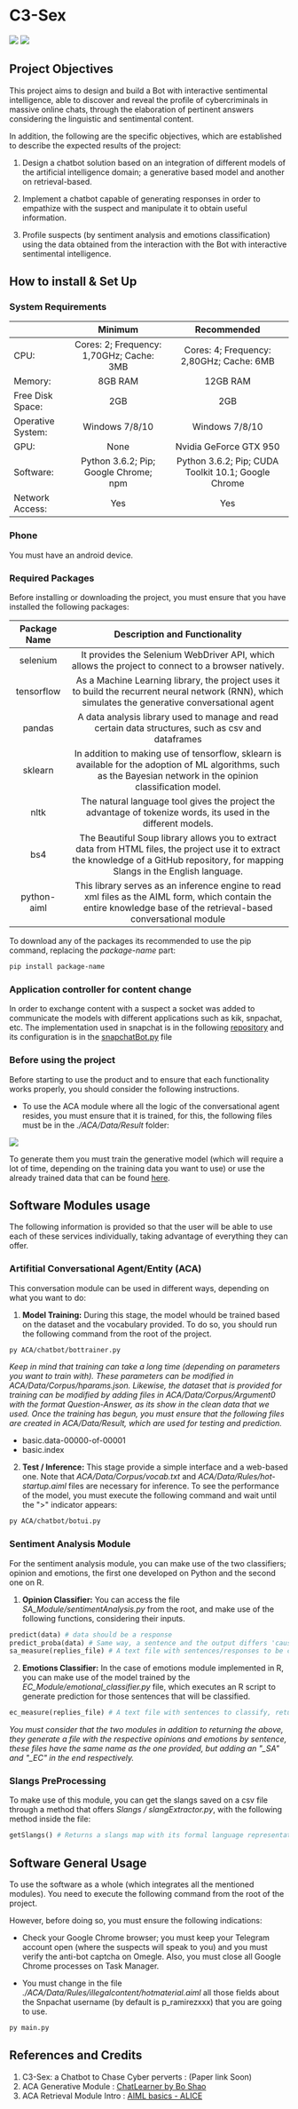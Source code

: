 # C3-Sex

![](https://img.shields.io/badge/python-3.6.2-brightgreen.svg)  ![](https://img.shields.io/badge/tensorflow-1.4.0-yellowgreen.svg?sanitize=true)

## Project Objectives

This project aims to design and build a Bot with interactive sentimental intelligence, able to discover and reveal the profile of cybercriminals in massive online chats, through the elaboration of pertinent answers considering the linguistic and sentimental content.

In addition, the following are the specific objectives, which are established to describe the expected results of the project:

1. Design a chatbot solution based on an integration of different models of the artificial intelligence domain; a generative based model and another on retrieval-based.

2. Implement a chatbot capable of generating responses in order to empathize with the suspect and manipulate it to obtain useful information.

3. Profile suspects (by sentiment analysis and emotions classification) using the data obtained from the interaction with the Bot with interactive sentimental intelligence.

## How to install & Set Up

### System Requirements

|                   |                  Minimum                 |                     Recommended                     |
|-------------------|:----------------------------------------:|:---------------------------------------------------:|
|        CPU:       | Cores: 2; Frequency: 1,70GHz; Cache: 3MB | Cores: 4; Frequency: 2,80GHz; Cache: 6MB            |
|      Memory:      | 8GB RAM                                  | 12GB RAM                                            |
|  Free Disk Space: | 2GB                                      | 2GB                                                 |
| Operative System: | Windows 7/8/10                           | Windows 7/8/10                                      |
|        GPU:       | None                                     | Nvidia GeForce GTX 950                              |
|     Software:     | Python 3.6.2; Pip; Google Chrome; npm    | Python 3.6.2; Pip; CUDA Toolkit 10.1; Google Chrome |
|  Network Access:  | Yes                                      | Yes                                                 |


### Phone 
You must have an android device. 

### Required Packages

Before installing or downloading the project, you must ensure that you have installed the following packages:

| Package Name |                                                                              Description and Functionality                                                                             |
|:------------:|:--------------------------------------------------------------------------------------------------------------------------------------------------------------------------------------:|
|   selenium   | It provides the Selenium WebDriver API, which allows the project to connect to a browser natively.                                                                                     |
|  tensorflow  | As a Machine Learning library, the project uses it to build the recurrent neural network (RNN), which simulates the generative conversational agent                                     |
|    pandas    | A data analysis library used to manage and read certain data structures, such as csv and dataframes                                                                                    |
|    sklearn   | In addition to making use of tensorflow, sklearn is available for the adoption of ML algorithms, such as the Bayesian network in the opinion classification model.                     |
|     nltk     | The natural language tool gives the project the advantage of tokenize words, its used in the different models.                                                                         |
|      bs4     | The Beautiful Soup library allows you to extract data from HTML files, the project use it to extract the knowledge of a GitHub repository, for mapping Slangs in the English language. |
|  python-aiml | This library serves as an inference engine to read xml files as the AIML form, which contain the entire knowledge base of the retrieval-based conversational module                    |

To download any of the packages its recommended to use the pip command, replacing the _package-name_ part:

```bash
pip install package-name
```

### Application controller for content change
In order to exchange content with a suspect a socket was added to communicate the models with different applications such as kik, snpachat, etc. The implementation used in snapchat is in the following [repository](https://github.com/CrkJohn/Snapchat) and its configuration is in the [snapchatBot.py](https://github.com/Santiago-Rocha/PGR/blob/master/snapchatBot.py) file

### Before using the project

Before starting to use the product and to ensure that each functionality works properly, you should consider the following instructions.

* To use the ACA module where all the logic of the conversational agent resides, you must ensure that it is trained, for this, the following files must be in the _./ACA/Data/Result_ folder:

![](/ACA/Data/ACA_results.jpg)

To generate them you must train the generative model (which will require a lot of time, depending on the training data you want to use) or use the already trained data that can be found [here](https://www.dropbox.com/sh/c0q5g2c9c9cbkzp/AACNcggs-brWdeHdRaVi45-Ca?dl=0).

## Software Modules usage

The following information is provided so that the user will be able to use each of these services individually, taking advantage of everything they can offer.

### Artifitial Conversational Agent/Entity (ACA)

This conversation module can be used in different ways, depending on what you want to do:

1. **Model Training:** During this stage, the model whould be trained based on the dataset and the vocabulary provided. To do so, you should run the following command from the root of the project.

```bash
py ACA/chatbot/bottrainer.py
```
*Keep in mind that training can take a long time (depending on parameters you want to train with). These parameters can be modified in ACA/Data/Corpus/hparams.json. Likewise, the dataset that is provided for training can be modified by adding files in ACA/Data/Corpus/Argument0 with the format Question-Answer, as its show in the clean data that we used. Once the training has begun, you must ensure that the following files are created in ACA/Data/Result, which are used for testing and prediction.*

- basic.data-00000-of-00001
- basic.index

2. **Test / Inference:** This stage provide a simple interface and a web-based one. Note that *ACA/Data/Corpus/vocab.txt* and *ACA/Data/Rules/hot-startup.aiml* files are necessary for inference. To see the performance of the model, you must execute the following command and wait until the ">" indicator appears:

```bash
py ACA/chatbot/botui.py
```

### Sentiment Analysis Module

For the sentiment analysis module, you can make use of the two classifiers; opinion and emotions, the first one developed on Python and the second one on R.

1. **Opinion Classifier:** You can access the file *SA_Module/sentimentAnalysis.py* from the root, and make use of the following functions, considering their inputs.

```python
predict(data) # data should be a response
predict_proba(data) # Same way, a sentence and the output differs 'cause returns the probability
sa_measure(replies_file) # A text file with sentences/responses to be classified with probabilities.
```

2. **Emotions Classifier:** In the case of emotions module implemented in R, you can make use of the model trained by the *EC_Module/emotional_classifier.py* file, which executes an R script to generate prediction for those sentences that will be classified.

```python
ec_measure(replies_file) # A text file with sentences to classify, returns a list with positive (1) emotions or negative (0)
```

*You must consider that the two modules in addition to returning the above, they generate a file with the respective opinions and emotions by sentence, these files have the same name as the one provided, but adding an "_SA" and "_EC" in the end respectively.*

### Slangs PreProcessing

To make use of this module, you can get the slangs saved on a csv file through a method that offers *Slangs / slangExtractor.py*, with the following method inside the file:

```python
getSlangs() # Returns a slangs map with its formal language representation
```

## Software General Usage

To use the software as a whole (which integrates all the mentioned modules). You need to execute the following command from the root of the project.

However, before doing so, you must ensure the following indications:

- Check your Google Chrome browser; you must keep your Telegram account open (where the suspects will speak to you) and you must verify the anti-bot captcha on Omegle. Also, you must close all Google Chrome processes on Task Manager.

- You must change in the file *./ACA/Data/Rules/illegalcontent/hotmaterial.aiml* all those fields about the Snpachat username (by default is p_ramirezxxx) that you are going to use.


```bash
py main.py
```

## References and Credits

1. C3-Sex: a Chatbot to Chase Cyber perverts : (Paper link Soon)
2. ACA Generative Module : [ChatLearner by Bo Shao](https://github.com/bshao001/ChatLearner)
3. ACA Retrieval Module Intro : [AIML basics - ALICE](https://github.com/datenhahn/python-aiml-chatbot)

